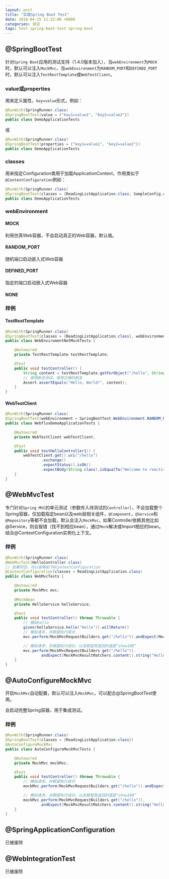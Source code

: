 ```yaml
---
layout: post
title: "实践Spring Boot Test"
date: 2018-04-25 11:22:00 +0800
categories: 测试
tags: test spring-boot-test spring-boot
---
```


## @SpringBootTest

针对`Spring Boot`应用的测试支持（1.4.0版本加入），当`webEnvironment`为`MOCK`时，默认可以注入`MockMvc`，当`webEnvironment`为`RANDOM_PORT`和`DEFINED_PORT`时，默认可以注入`TestRestTemplate`或`WebTestClient`。

### value或properties

用来定义属性，`key=value`形式，例如：

```java
@RunWith(SpringRunner.class)
@SpringBootTest(value = {"key1=value1", "key2=value2"})
public class DemoApplicationTests
```

或

```java
@RunWith(SpringRunner.class)
@SpringBootTest(properties = {"key1=value1", "key2=value2"})
public class DemoApplicationTests
```

### classes

用来指定Configuration类用于加载ApplicationContext，作用类似于`@ContextConfiguration`例如：

```java
@RunWith(SpringRunner.class)
@SpringBootTest(classes = {ReadingListApplication.class, SampleConfig.class})
public class DemoApplicationTests
```

### webEnvironment

#### MOCK

利用仿真Web容器，不会启动真正的Web容器，默认值。

#### RANDOM_PORT

随机端口启动嵌入式Web容器

#### DEFINED_PORT

指定的端口启动嵌入式Web容器

#### NONE

### 样例

#### TestRestTemplate

```java
@RunWith(SpringRunner.class)
@SpringBootTest(classes = {ReadingListApplication.class}, webEnvironment = SpringBootTest.WebEnvironment.RANDOM_PORT)
public class WebEnviromentNotMockTests {

    @Autowired
    private TestRestTemplate testRestTemplate;

    @Test
    public void testController() {
        String content = testRestTemplate.getForObject("/hello", String.class);
        // 使用断言测试，使用正确的断言
        Assert.assertEquals("Hello, World!", content);
    }
}
```

#### WebTestClient

```java
@RunWith(SpringRunner.class)
@SpringBootTest(webEnvironment = SpringBootTest.WebEnvironment.RANDOM_PORT)
public class WebfluxDemoApplicationTests {

    @Autowired
    private WebTestClient webTestClient;

    @Test
    public void testHelloController1() {
        webTestClient.get().uri("/hello")
                .exchange()
                .expectStatus().isOk()
                .expectBody(String.class).isEqualTo("Welcome to reactive world ~~");
    }
}
```



## @WebMvcTest

专门针对`Spring MVC`的单元测试（参数传入待测试的`Controller`），不会加载整个Spring容器，仅加载指定bean以及web层相关组件，`@Component`，`@Service`和`@Repository`等都不会加载，默认会注入`MockMvc`，如果Controller依赖其他比如@Service，则会报错（找不到相应bean），通过`Mock`解决或Import相应的bean。结合@ContextConfiguration实例化上下文。

### 样例

```java
@RunWith(SpringRunner.class)
@WebMvcTest(HelloController.class)
// 如果同包，可以省略如下@ContextConfiguration
@ContextConfiguration(classes = ReadingListApplication.class)
public class WebMvcTests {

    @Autowired
    private MockMvc mvc;
    
    @MockBean
    private HelloService helloService;

    @Test
    public void testController() throws Throwable {
        // 模拟hello
        given(helloService.hello("Hello")).willReturn()
        // 模拟请求，并期望执行成功
        mvc.perform(MockMvcRequestBuilders.get("/hello")).andExpect(MockMvcResultMatchers.status().isOk());

        // 模拟请求，并期望执行成功，以及期望其返回的值是“show100”
        mvc.perform(MockMvcRequestBuilders.get("/hello")).
                andExpect(MockMvcResultMatchers.content().string("Hello, World!"));
    }
}
```

## @AutoConfigureMockMvc

开启`MockMvc`自动配置，默认可以注入`MockMvc`，可以配合@SpringBootTest使用。

会启动完整Spring容器，用于集成测试。

### 样例

```java
@RunWith(SpringRunner.class)
@SpringBootTest(classes = {ReadingListApplication.class})
@AutoConfigureMockMvc
public class AutoConfigureMockMvcTests {

    @Autowired
    private MockMvc mockMvc;

    @Test
    public void testController() throws Throwable {
        // 模拟请求，并期望执行成功
        mockMvc.perform(MockMvcRequestBuilders.get("/hello")).andExpect(MockMvcResultMatchers.status().isOk());

        // 模拟请求，并期望执行成功，以及期望其返回的值是“show100”
        mockMvc.perform(MockMvcRequestBuilders.get("/hello")).
                andExpect(MockMvcResultMatchers.content().string("Hello, World!"));
    }
}
```

## @SpringApplicationConfiguration

已被废除

## @WebIntegrationTest

已被废除